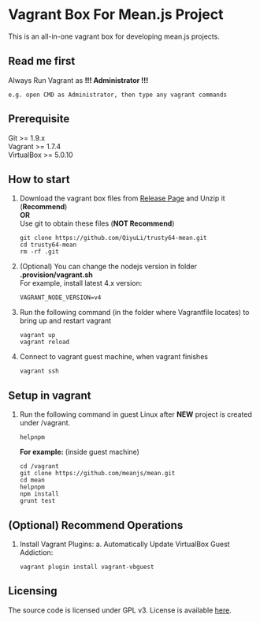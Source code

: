 Vagrant Box For Mean.js Project
=================
This is an all-in-one vagrant box for developing mean.js projects.


## Read me first
Always Run Vagrant as **!!! Administrator !!!**
```
e.g. open CMD as Administrator, then type any vagrant commands
```

## Prerequisite
Git >= 1.9.x  
Vagrant >= 1.7.4  
VirtualBox >= 5.0.10

## How to start
1.  Download the vagrant box files from [Release Page](https://github.com/L1CH/trusty64-mean/releases) and Unzip it (**Recommend**)  
    **OR**  
    Use git to obtain these files (**NOT Recommend**)  
    ```
    git clone https://github.com/QiyuLi/trusty64-mean.git
    cd trusty64-mean
    rm -rf .git
    ```

2.  (Optional) You can change the nodejs version in folder **.provision/vagrant.sh**  
    For example, install latest 4.x version:  
    ```
    VAGRANT_NODE_VERSION=v4
    ```

3.  Run the following command (in the folder where Vagrantfile locates) to bring up and restart vagrant  
    ```
    vagrant up
    vagrant reload
    ```

4.  Connect to vagrant guest machine, when vagrant finishes 
    ```
    vagrant ssh
    ```

## Setup in vagrant
1.  Run the following command in guest Linux after **NEW** project is created under /vagrant.  
    ```
    helpnpm
    ```

    **For example:** (inside guest machine)  
    ```
    cd /vagrant
    git clone https://github.com/meanjs/mean.git
    cd mean
    helpnpm
    npm install
    grunt test
    ```

## (Optional) Recommend Operations

1.  Install Vagrant Plugins:
    a. Automatically Update VirtualBox Guest Addiction:  
    ```
    vagrant plugin install vagrant-vbguest
    ```

##  Licensing
The source code is licensed under GPL v3. License is available [here](/LICENSE).
